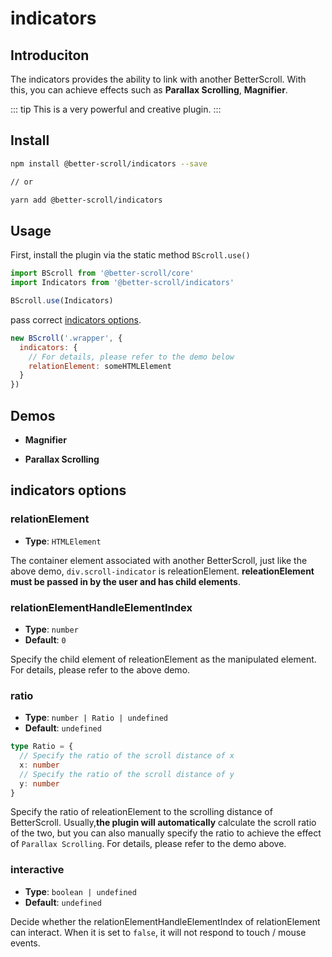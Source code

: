 # indicators <Badge text="2.1.5" />

## Introduciton

The indicators provides the ability to link with another BetterScroll. With this, you can achieve effects such as **Parallax Scrolling**, **Magnifier**.

::: tip
This is a very powerful and creative plugin.
:::

## Install

```bash
npm install @better-scroll/indicators --save

// or

yarn add @better-scroll/indicators
```

## Usage

First, install the plugin via the static method `BScroll.use()`

```js
import BScroll from '@better-scroll/core'
import Indicators from '@better-scroll/indicators'

BScroll.use(Indicators)
```

pass correct [indicators options](./indicators.html#indicators-options).

```js
new BScroll('.wrapper', {
  indicators: {
    // For details, please refer to the demo below
    relationElement: someHTMLElement
  }
})
```
## Demos

  - **Magnifier**

    <demo qrcode-url="indicators/minimap" :render-code="true">
      <template slot="code-template">
        <<< @/examples/vue/components/indicators/minimap.vue?template
      </template>
      <template slot="code-script">
        <<< @/examples/vue/components/scrollbar/minimap.vue?script
      </template>
      <template slot="code-style">
        <<< @/examples/vue/components/scrollbar/minimap.vue?style
      </template>
      <indicators-minimap slot="demo"></indicators-minimap>
    </demo>

  - **Parallax Scrolling**

    <demo qrcode-url="indicators/parallax-scroll">
      <template slot="code-template">
        <<< @/examples/vue/components/indicators/parallax-scroll.vue?template
      </template>
      <template slot="code-script">
        <<< @/examples/vue/components/indicators/parallax-scroll.vue?script
      </template>
      <template slot="code-style">
        <<< @/examples/vue/components/indicators/parallax-scroll.vue?style
      </template>
      <indicators-parallax-scroll slot="demo"></indicators-parallax-scroll>
    </demo>

## indicators options

### relationElement

  - **Type**: `HTMLElement`

  The container element associated with another BetterScroll, just like the above demo, `div.scroll-indicator` is releationElement. **releationElement must be passed in by the user and has child elements**.

### relationElementHandleElementIndex

  - **Type**: `number`
  - **Default**: `0`

  Specify the child element of releationElement as the manipulated element. For details, please refer to the above demo.

### ratio

  - **Type**: `number | Ratio | undefined`
  - **Default**: `undefined`

  ```ts
  type Ratio = {
    // Specify the ratio of the scroll distance of x
    x: number
    // Specify the ratio of the scroll distance of y
    y: number
  }
  ```
  Specify the ratio of releationElement to the scrolling distance of BetterScroll. Usually,**the plugin will automatically** calculate the scroll ratio of the two, but you can also manually specify the ratio to achieve the effect of `Parallax Scrolling`. For details, please refer to the demo above.

### interactive

  - **Type**: `boolean | undefined`
  - **Default**: `undefined`

  Decide whether the relationElementHandleElementIndex of relationElement can interact. When it is set to `false`, it will not respond to touch / mouse events.